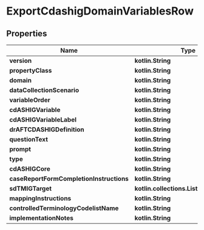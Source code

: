 
# ExportCdashigDomainVariablesRow

## Properties
| Name | Type | Description | Notes |
| ------------ | ------------- | ------------- | ------------- |
| **version** | **kotlin.String** |  |  [optional] |
| **propertyClass** | **kotlin.String** |  |  [optional] |
| **domain** | **kotlin.String** |  |  [optional] |
| **dataCollectionScenario** | **kotlin.String** |  |  [optional] |
| **variableOrder** | **kotlin.String** |  |  [optional] |
| **cdASHIGVariable** | **kotlin.String** |  |  [optional] |
| **cdASHIGVariableLabel** | **kotlin.String** |  |  [optional] |
| **drAFTCDASHIGDefinition** | **kotlin.String** |  |  [optional] |
| **questionText** | **kotlin.String** |  |  [optional] |
| **prompt** | **kotlin.String** |  |  [optional] |
| **type** | **kotlin.String** |  |  [optional] |
| **cdASHIGCore** | **kotlin.String** |  |  [optional] |
| **caseReportFormCompletionInstructions** | **kotlin.String** |  |  [optional] |
| **sdTMIGTarget** | **kotlin.collections.List&lt;kotlin.String&gt;** |  |  [optional] |
| **mappingInstructions** | **kotlin.String** |  |  [optional] |
| **controlledTerminologyCodelistName** | **kotlin.String** |  |  [optional] |
| **implementationNotes** | **kotlin.String** |  |  [optional] |



